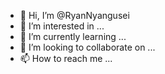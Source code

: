 - 👋 Hi, I’m @RyanNyangusei
- 👀 I’m interested in ...
- 🌱 I’m currently learning ...
- 💞️ I’m looking to collaborate on ...
- 📫 How to reach me ...

<!---
RyanNyangusei/RyanNyangusei is a ✨ special ✨ repository because its `README.md` (this file) appears on your GitHub profile.
You can click the Preview link to take a look at your changes.
--->

